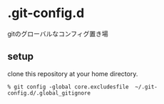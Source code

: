 # .git-config.d
gitのグローバルなコンフィグ置き場

## setup

clone this repository at your home directory.

```
% git config -global core.excludesfile  ~/.git-config.d/.global_gitignore
```